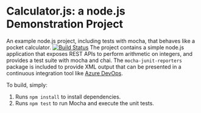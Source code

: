 Calculator.js: a node.js Demonstration Project
==============================================
An example node.js project, including tests with mocha, that behaves like
a pocket calculator.
[![Build Status](https://dev.azure.com/arvindkumarbhardwaj/Integrating%20External%20Source%20Control%20with%20Azure%20Pipelines/_apis/build/status/arvind3.calculator?branchName=master)](https://dev.azure.com/arvindkumarbhardwaj/Integrating%20External%20Source%20Control%20with%20Azure%20Pipelines/_build/latest?definitionId=12&branchName=master)
The project contains a simple node.js application that exposes REST APIs
to perform arithmetic on integers, and provides a test suite with mocha
and chai.  The `mocha-junit-reporters` package is included to provide XML
output that can be presented in a continuous integration tool like
[Azure DevOps](https://azure.com/devops).

To build, simply:

1. Runs `npm install` to install dependencies.
2. Runs `npm test` to run Mocha and execute the unit tests.

